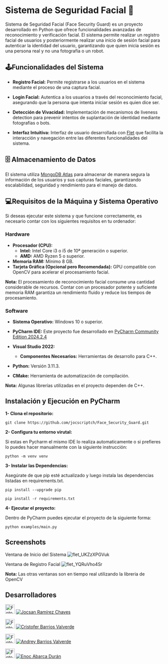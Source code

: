 
# Sistema de Seguridad Facial 🤖

Sistema de Seguridad Facial (Face Security Guard) es un proyecto desarrollado en Python que ofrece funcionalidades avanzadas de reconocimiento y verificación facial. El sistema permite realizar un  registro facial de usuarios y posteriormente realizar una inicio de sesión facial para autenticar la identidad del usuario, garantizando que quien inicia sesión es una persona real y no una fotografía o un robot.



## 🕹️Funcionalidades del Sistema

- **Registro Facial:** Permite registrarse a los usuarios en el sistema mediante el proceso de una  captura facial.

- **Login Facial:** Autentica a los usuarios a través del reconocimiento facial, asegurando que la persona que intenta iniciar sesión es quien dice ser.

- **Detección de Vivacidad:** Implementación de mecanismos de liveness detection para prevenir intentos de suplantación de identidad mediante fotografías o bots.

- **Interfaz Intuitiva:** Interfaz de usuario desarrollada con [Flet](https://flet.dev/) que facilita la interacción y navegación entre las diferentes funcionalidades del sistema.

## 🗄️ Almacenamiento de Datos
El sistema utiliza [MongoDB Atlas](https://www.mongodb.com/es/atlas) para almacenar de manera segura la información de los usuarios y sus capturas faciales, garantizando escalabilidad, seguridad y rendimiento para el manejo de datos.

## 💻Requisitos de la Máquina y Sistema Operativo

Si deseas ejecutar este sistema y que funcione correctamente, es necesario contar con los siguientes requisitos en tu ordenador:

### **Hardware**

- **Procesador (CPU):**
  - **Intel:** Intel Core i3 o i5 de 10ª generación o superior.
  - **AMD:** AMD Ryzen 5 o superior.
- **Memoria RAM:** Mínimo 8 GB.
- **Tarjeta Gráfica (Opcional pero Recomendada):** GPU compatible con OpenCV para acelerar el procesamiento facial.

**Nota:** El procesamiento de reconocimiento facial consume una cantidad considerable de recursos. Contar con un procesador potente y suficiente memoria RAM garantiza un rendimiento fluido y reduce los tiempos de procesamiento.

### **Software**

- **Sistema Operativo:** Windows 10 o superior.
- **PyCharm IDE:** Este proyecto fue desarrollado en [PyCharm Community Edition 2024.2.4](https://www.jetbrains.com/pycharm/) 

- **Visual Studio 2022:**
  - **Componentes Necesarios:** Herramientas de desarrollo para C++.
- **Python:** Versión 3.11.3.
- **CMake:** Herramienta de automatización de compilación.

**Nota:** Algunas librerías utilizadas en el proyecto dependen de C++.

## Instalación y Ejecución en PyCharm

**1- Clona el repositorio:** 

 ```git clone https://github.com/jocscriptch/Face_Security_Guard.git```

**2- Configura tu entorno virutal:**

Si estas en Pycharm el mismo IDE lo realiza automaticamente o si prefieres lo puedes hacer manualmente con la siguiente instrucción: 

```python -m venv venv```

**3- Instalar las Dependencias:** 

Asegúrate de que pip esté actualizado y luego instala las dependencias listadas en requirements.txt.

```pip install --upgrade pip```

```pip install -r requirements.txt```

**4- Ejecutar el proyecto:** 

Dentro de PyCharm puedes ejecutar el proyecto de la siguiente forma:

```python examples/main.py```
## Screenshots
Ventana de Inicio del Sistema
![flet_UKZzXPGVuk](https://github.com/user-attachments/assets/21a3baef-6d8d-4d82-94f7-e820d4773d90)

Ventana de Registro Facial
![flet_YQRuVho4Sr](https://github.com/user-attachments/assets/f5a2918a-44f6-46e8-848c-571fc4eb517a)

**Nota:** Las otras ventanas son en tiempo real utilizando la libreria de OpenCV

## Desarrolladores
<img src="https://github.com/jocscriptch.png" width="30" height="30" alt="Foto de perfil de Jocsan"> [![Jocsan Ramírez Chaves](https://img.shields.io/badge/-Jocsan%20Ramírez%20Chaves-181717?style=for-the-badge&logo=github)](https://github.com/jocscriptch)

<img src="https://github.com/CristoferBV.png" width="30" height="30" alt="Foto de perfil de Cristofer"> [![Cristofer Barrios Valverde](https://img.shields.io/badge/-Cristofer%20Barrios%20Valverde-181717?style=for-the-badge&logo=github)](https://github.com/CristoferBV)

<img src="https://github.com/AndreyBV5.png" width="30" height="30" alt="Foto de perfil de Andrey"> [![Andrey Barrios Valverde](https://img.shields.io/badge/-Andrey%20Barrios%20Valverde-181717?style=for-the-badge&logo=github)](https://github.com/AndreyBV5)

<img src="https://github.com/enoc517.png" width="30" height="30" alt="Foto de perfil de Enoc"> [![Enoc Abarca Durán](https://img.shields.io/badge/-Enoc%20Abarca%20Durán-181717?style=for-the-badge&logo=github)](https://github.com/enoc517)
